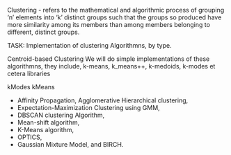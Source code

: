 Clustering - refers to the mathematical and algorithmic process of grouping ‘n’ elements into ‘k’ distinct groups such that the groups so produced have more similarity among its members than among members belonging to different, distinct groups.

TASK: Implementation of clustering Algorithmns, by type.

Centroid-based Clustering
We will do simple implementations of these algorithmns, they include, k-means, k_means++, k-medoids, k-modes et cetera
libraries

kModes
kMeans

- Affinity Propagation, Agglomerative Hierarchical clustering, 
- Expectation-Maximization Clustering using GMM, 
- DBSCAN clustering Algorithm, 
- Mean-shift algorithm, 
- K-Means algorithm, 
- OPTICS, 
- Gaussian Mixture Model, and BIRCH. 


